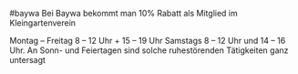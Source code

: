 

#baywa
Bei Baywa bekommt man 10% Rabatt als Mitglied im Kleingartenverein

Montag – Freitag 8 – 12 Uhr + 15 – 19 Uhr 
Samstags 8 – 12 Uhr und 14 – 16 Uhr. An Sonn- und Feiertagen sind solche ruhestörenden Tätigkeiten ganz untersagt

